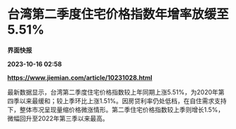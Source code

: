 # 台湾第二季度住宅价格指数年增率放缓至5.51%
**界面快报**

**2023-10-16 02:58**

**https://www.jiemian.com/article/10231028.html**

最新数据显示，台湾第二季度住宅价格指数较上年同期上涨5.51%，为2020年第四季以来最缓和；较上季环比上涨1.51%。因房贷利率仍处低档，在自住需求支持下，整体市况呈现量缩价格微涨情形。第二季住宅价格指数较上季则增长1.5%，微幅回升至2022年第三季以来最高。